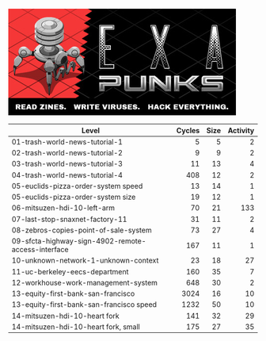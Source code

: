  ![](header.jpg)


| Level                                              | Cycles | Size | Activity |
| -------------------------------------------------- | -----: | ---: | -------: |
| 01-trash-world-news-tutorial-1                     |      5 |    5 |        2 |
| 02-trash-world-news-tutorial-2                     |      9 |    9 |        2 |
| 03-trash-world-news-tutorial-3                     |     11 |   13 |        4 |
| 04-trash-world-news-tutorial-4                     |    408 |   12 |        2 |
| 05-euclids-pizza-order-system speed                |     13 |   14 |        1 |
| 05-euclids-pizza-order-system size                 |     19 |   12 |        1 |
| 06-mitsuzen-hdi-10-left-arm                        |     70 |   21 |      133 |
| 07-last-stop-snaxnet-factory-11                    |     31 |   11 |        2 |
| 08-zebros-copies-point-of-sale-system              |     73 |   27 |        4 |
| 09-sfcta-highway-sign-4902-remote-access-interface |    167 |   11 |        1 |
| 10-unknown-network-1-unknown-context               |     23 |   18 |       27 |
| 11-uc-berkeley-eecs-department                     |    160 |   35 |        7 |
| 12-workhouse-work-management-system                |    648 |   30 |        2 |
| 13-equity-first-bank-san-francisco                 |   3024 |   16 |       10 |
| 13-equity-first-bank-san-francisco speed           |   1232 |   50 |       10 |
| 14-mitsuzen-hdi-10-heart fork                      |    141 |   32 |       29 |
| 14-mitsuzen-hdi-10-heart fork, small               |    175 |   27 |       35 |

